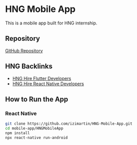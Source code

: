 # HNG Mobile App  
This is a mobile app built for HNG internship.  

## Repository  
[GitHub Repository](https://github.com/your-username/HNG-Mobile-App)  

## HNG Backlinks  
- [HNG Hire Flutter Developers](https://hng.tech/flutter-developers)  
- [HNG Hire React Native Developers](https://hng.tech/react-native-developers)  

## How to Run the App  
### React Native  
```bash
git clone https://github.com/izimartin/HNG-Mobile-App.git
cd mobile-app/HNGMobileApp
npm install
npx react-native run-android 